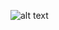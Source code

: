 ![alt text](https://raw.githubusercontent.com/oclassiccato/dotfiles/main/screenshot/2022-05-26-210745_1920x1080_scrot.png)
